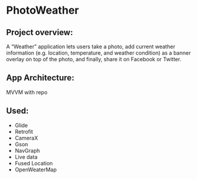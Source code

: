 # PhotoWeather

## Project overview: 

A “Weather” application lets users take a photo, add current weather information (e.g. location, temperature, and weather condition) as a banner overlay on top of the photo, and finally, share it on Facebook or Twitter.


## App Architecture: 

MVVM with repo 

## Used:
- Glide
- Retrofit 
- CameraX
- Gson
- NavGraph
- Live data 
- Fused Location 
- OpenWeaterMap 
